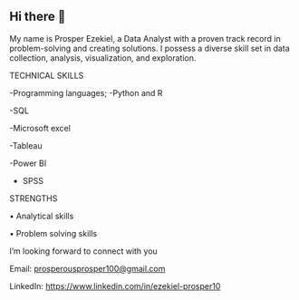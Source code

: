 ## Hi there 👋
My name is Prosper Ezekiel, a Data Analyst with a proven track record in problem-solving and creating solutions. I possess a diverse skill set in data collection, analysis, visualization, and exploration.


TECHNICAL SKILLS

-Programming languages; -Python and R

-SQL

-Microsoft excel

-Tableau

-Power BI

- SPSS

STRENGTHS

• Analytical skills

• Problem solving skills


I’m looking forward to connect with you

Email: prosperousprosper100@gmail.com

LinkedIn: https://www.linkedin.com/in/ezekiel-prosper10




